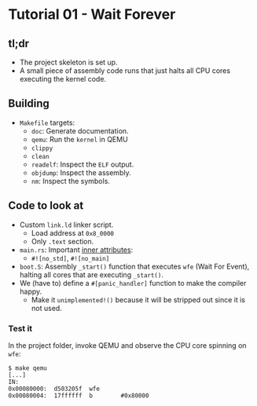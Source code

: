 # Tutorial 01 - Wait Forever

## tl;dr

- The project skeleton is set up.
- A small piece of assembly code runs that just halts all CPU cores executing the kernel code.

## Building

- `Makefile` targets:
    - `doc`: Generate documentation.
    - `qemu`: Run the `kernel` in QEMU
    - `clippy`
    - `clean`
    - `readelf`: Inspect the `ELF` output.
    - `objdump`: Inspect the assembly.
    - `nm`: Inspect the symbols.

## Code to look at

- Custom `link.ld` linker script.
    - Load address at `0x8_0000`
    - Only `.text` section.
- `main.rs`: Important [inner attributes]:
    - `#![no_std]`, `#![no_main]`
- `boot.S`: Assembly `_start()` function that executes `wfe` (Wait For Event), halting all cores
  that are executing `_start()`.
- We (have to) define a `#[panic_handler]` function to make the compiler happy.
    - Make it `unimplemented!()` because it will be stripped out since it is not used.

[inner attributes]: https://doc.rust-lang.org/reference/attributes.html

### Test it

In the project folder, invoke QEMU and observe the CPU core spinning on `wfe`:
```console
$ make qemu
[...]
IN:
0x00080000:  d503205f  wfe
0x00080004:  17ffffff  b        #0x80000
```
